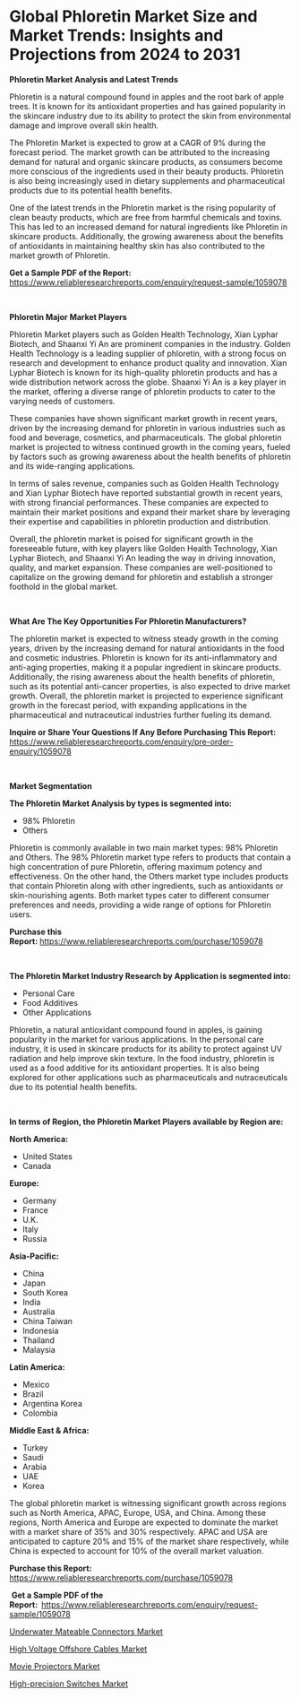 <p><h1>Global Phloretin Market Size and Market Trends: Insights and Projections from 2024 to 2031</h1></p><p><strong>Phloretin Market Analysis and Latest Trends</strong></p>
<p><p>Phloretin is a natural compound found in apples and the root bark of apple trees. It is known for its antioxidant properties and has gained popularity in the skincare industry due to its ability to protect the skin from environmental damage and improve overall skin health.</p><p>The Phloretin Market is expected to grow at a CAGR of 9% during the forecast period. The market growth can be attributed to the increasing demand for natural and organic skincare products, as consumers become more conscious of the ingredients used in their beauty products. Phloretin is also being increasingly used in dietary supplements and pharmaceutical products due to its potential health benefits.</p><p>One of the latest trends in the Phloretin market is the rising popularity of clean beauty products, which are free from harmful chemicals and toxins. This has led to an increased demand for natural ingredients like Phloretin in skincare products. Additionally, the growing awareness about the benefits of antioxidants in maintaining healthy skin has also contributed to the market growth of Phloretin.</p></p>
<p><strong>Get a Sample PDF of the Report:&nbsp;</strong> <a href="https://www.reliableresearchreports.com/enquiry/request-sample/1059078">https://www.reliableresearchreports.com/enquiry/request-sample/1059078</a></p>
<p>&nbsp;</p>
<p><strong>Phloretin Major Market Players</strong></p>
<p><p>Phloretin Market players such as Golden Health Technology, Xian Lyphar Biotech, and Shaanxi Yi An are prominent companies in the industry. Golden Health Technology is a leading supplier of phloretin, with a strong focus on research and development to enhance product quality and innovation. Xian Lyphar Biotech is known for its high-quality phloretin products and has a wide distribution network across the globe. Shaanxi Yi An is a key player in the market, offering a diverse range of phloretin products to cater to the varying needs of customers.</p><p>These companies have shown significant market growth in recent years, driven by the increasing demand for phloretin in various industries such as food and beverage, cosmetics, and pharmaceuticals. The global phloretin market is projected to witness continued growth in the coming years, fueled by factors such as growing awareness about the health benefits of phloretin and its wide-ranging applications.</p><p>In terms of sales revenue, companies such as Golden Health Technology and Xian Lyphar Biotech have reported substantial growth in recent years, with strong financial performances. These companies are expected to maintain their market positions and expand their market share by leveraging their expertise and capabilities in phloretin production and distribution.</p><p>Overall, the phloretin market is poised for significant growth in the foreseeable future, with key players like Golden Health Technology, Xian Lyphar Biotech, and Shaanxi Yi An leading the way in driving innovation, quality, and market expansion. These companies are well-positioned to capitalize on the growing demand for phloretin and establish a stronger foothold in the global market.</p></p>
<p>&nbsp;</p>
<p><strong>What Are The Key Opportunities For Phloretin Manufacturers?</strong></p>
<p><p>The phloretin market is expected to witness steady growth in the coming years, driven by the increasing demand for natural antioxidants in the food and cosmetic industries. Phloretin is known for its anti-inflammatory and anti-aging properties, making it a popular ingredient in skincare products. Additionally, the rising awareness about the health benefits of phloretin, such as its potential anti-cancer properties, is also expected to drive market growth. Overall, the phloretin market is projected to experience significant growth in the forecast period, with expanding applications in the pharmaceutical and nutraceutical industries further fueling its demand.</p></p>
<p><strong>Inquire or Share Your Questions If Any Before Purchasing This Report:</strong> <a href="https://www.reliableresearchreports.com/enquiry/pre-order-enquiry/1059078">https://www.reliableresearchreports.com/enquiry/pre-order-enquiry/1059078</a></p>
<p>&nbsp;</p>
<p><strong>Market Segmentation</strong></p>
<p><strong>The Phloretin Market Analysis by types is segmented into:</strong></p>
<p><ul><li>98% Phloretin</li><li>Others</li></ul></p>
<p><p>Phloretin is commonly available in two main market types: 98% Phloretin and Others. The 98% Phloretin market type refers to products that contain a high concentration of pure Phloretin, offering maximum potency and effectiveness. On the other hand, the Others market type includes products that contain Phloretin along with other ingredients, such as antioxidants or skin-nourishing agents. Both market types cater to different consumer preferences and needs, providing a wide range of options for Phloretin users.</p></p>
<p><strong>Purchase this Report:&nbsp;</strong><a href="https://www.reliableresearchreports.com/purchase/1059078">https://www.reliableresearchreports.com/purchase/1059078</a></p>
<p>&nbsp;</p>
<p><strong>The Phloretin Market Industry Research by Application is segmented into:</strong></p>
<p><ul><li>Personal Care</li><li>Food Additives</li><li>Other Applications</li></ul></p>
<p><p>Phloretin, a natural antioxidant compound found in apples, is gaining popularity in the market for various applications. In the personal care industry, it is used in skincare products for its ability to protect against UV radiation and help improve skin texture. In the food industry, phloretin is used as a food additive for its antioxidant properties. It is also being explored for other applications such as pharmaceuticals and nutraceuticals due to its potential health benefits.</p></p>
<p>&nbsp;</p>
<p><strong>In terms of Region, the Phloretin Market Players available by Region are:</strong></p>
<p>
    <p> <strong> North America: </strong>
        <ul>
            <li>United States</li>
            <li>Canada</li>
        </ul>
        </p> 
    <p> <strong> Europe: </strong>
        <ul>
            <li>Germany</li>
            <li>France</li>
            <li>U.K.</li>
            <li>Italy</li>
            <li>Russia</li>
        </ul>
        </p> 
    <p> <strong> Asia-Pacific: </strong>
        <ul>
            <li>China</li>
            <li>Japan</li>
            <li>South Korea</li>
            <li>India</li>
            <li>Australia</li>
            <li>China Taiwan</li>
            <li>Indonesia</li>
            <li>Thailand</li>
            <li>Malaysia</li>
        </ul>
        </p> 
    <p> <strong> Latin America: </strong>
        <ul>
            <li>Mexico</li>
            <li>Brazil</li>
            <li>Argentina Korea</li>
            <li>Colombia</li>
        </ul>
        </p> 
    <p> <strong> Middle East & Africa: </strong>
        <ul>
            <li>Turkey</li>
            <li>Saudi</li>
            <li>Arabia</li>
            <li>UAE</li>
            <li>Korea</li>
        </ul>
    </p>
    </p>
<p><p>The global phloretin market is witnessing significant growth across regions such as North America, APAC, Europe, USA, and China. Among these regions, North America and Europe are expected to dominate the market with a market share of 35% and 30% respectively. APAC and USA are anticipated to capture 20% and 15% of the market share respectively, while China is expected to account for 10% of the overall market valuation.</p></p>
<p><strong>Purchase this Report: </strong><a href="https://www.reliableresearchreports.com/purchase/1059078">https://www.reliableresearchreports.com/purchase/1059078</a></p>
<p>&nbsp;<strong>Get a Sample PDF of the Report:&nbsp;&nbsp;</strong><a href="https://www.reliableresearchreports.com/enquiry/request-sample/1059078">https://www.reliableresearchreports.com/enquiry/request-sample/1059078</a></p>
<p><strong></strong></p>
<p><p><a href="https://view.publitas.com/reportprime-1/underwater-mateable-connectors-market-size-global-industry-overview-market-segmentation-and-forecast-2023-to-2030/">Underwater Mateable Connectors Market</a></p><p><a href="https://view.publitas.com/reportprime-1/high-voltage-offshore-cables-market-research-report-reveals-the-latest-trends-and-opportunities-of-this-market-for-period-from-2023-2030/">High Voltage Offshore Cables Market</a></p><p><a href="https://iodized-pantydraco-05c.notion.site/Movie-Projectors-Market-Offer-Valuable-Insights-into-Market-Size-Market-Share-Market-Trends-and-P-9ff12fb722f04caaa3bd4eb6d00bf70c">Movie Projectors Market</a></p><p><a href="https://view.publitas.com/reportprime-1/high-precision-switches-market-size-2023-2030-global-industrial-analysis-key-geographical-regions-market-share-top-key-players-product-types-and-forecast-research-report/">High-precision Switches Market</a></p></p>